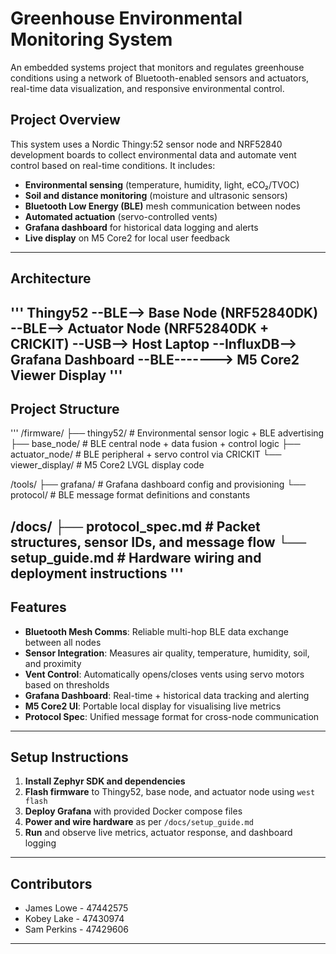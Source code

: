 # Greenhouse Environmental Monitoring System

An embedded systems project that monitors and regulates greenhouse conditions using a network of Bluetooth-enabled sensors and actuators, real-time data visualization, and responsive environmental control.

## Project Overview

This system uses a Nordic Thingy:52 sensor node and NRF52840 development boards to collect environmental data and automate vent control based on real-time conditions. It includes:

- **Environmental sensing** (temperature, humidity, light, eCO₂/TVOC)
- **Soil and distance monitoring** (moisture and ultrasonic sensors)
- **Bluetooth Low Energy (BLE)** mesh communication between nodes
- **Automated actuation** (servo-controlled vents)
- **Grafana dashboard** for historical data logging and alerts
- **Live display** on M5 Core2 for local user feedback

---

## Architecture
'''
  Thingy52 --BLE--> Base Node (NRF52840DK) --BLE--> Actuator Node (NRF52840DK + CRICKIT)
                                           --USB--> Host Laptop --InfluxDB--> Grafana Dashboard
                                                                --BLE-------> M5 Core2 Viewer Display
'''
---
## Project Structure
'''
  /firmware/
  ├── thingy52/ # Environmental sensor logic + BLE advertising
  ├── base_node/ # BLE central node + data fusion + control logic
  ├── actuator_node/ # BLE peripheral + servo control via CRICKIT
  └── viewer_display/ # M5 Core2 LVGL display code
  
  /tools/
  ├── grafana/ # Grafana dashboard config and provisioning
  └── protocol/ # BLE message format definitions and constants
  
  /docs/
  ├── protocol_spec.md # Packet structures, sensor IDs, and message flow
  └── setup_guide.md # Hardware wiring and deployment instructions
'''
---

## Features

- **Bluetooth Mesh Comms**: Reliable multi-hop BLE data exchange between all nodes
-  **Sensor Integration**: Measures air quality, temperature, humidity, soil, and proximity
-  **Vent Control**: Automatically opens/closes vents using servo motors based on thresholds
-  **Grafana Dashboard**: Real-time + historical data tracking and alerting
-  **M5 Core2 UI**: Portable local display for visualising live metrics
-  **Protocol Spec**: Unified message format for cross-node communication

---

## Setup Instructions

1. **Install Zephyr SDK and dependencies**
2. **Flash firmware** to Thingy52, base node, and actuator node using `west flash`
3. **Deploy Grafana** with provided Docker compose files
4. **Power and wire hardware** as per `/docs/setup_guide.md`
5. **Run** and observe live metrics, actuator response, and dashboard logging

---

## Contributors

- James Lowe - 47442575
- Kobey Lake - 47430974
- Sam Perkins - 47429606

---

